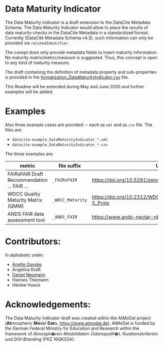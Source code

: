 # Data Maturity Indicator

The Data Maturity Indicator is a draft extension to the DataCite Metadata Schema. The Data Maturity Indicator would allow to place the results of data maturity checks in the DataCite Metadata in a standardized format. Currently (DataCite Metadata Schema v4.3), such information can only be provided via `relatedIdentifier`.

The conept does only provide metadata fields to insert maturity information. No maturity matrix/metric/measure is suggested. Thus, this concept is open to any kind of maturity measure.

The draft containing the definition of metadata property and sub-properties is provided in the [formalization_DataMaturityIndicator.csv](formalization_DataMaturityIndicator.csv) file.

This Readme will be extended during May and June 2020 and further examples will be added.


# Examples

Also three example cases are provided -- each as `xml` and as `csv` file. The files are:

* `datacite-example_DataMaturityIndicator_*.xml`
* `datacite-example_DataMaturityIndicator_*.csv`

The three examples are:

| metric                                       | file suffix      | URL                                                         |
|----------------------------------------------|------------------|-------------------------------------------------------------|
|  FAIRsFAIR Draft Recommendation ... FAIR ... | `_FAIRsFAIR`     | https://doi.org/10.5281/zenodo.3678716                      |
| WDCC Quality Maturity Matrix (QMM)           | `_WDCC_Maturity` | https://doi.org/10.2312/WDCC/TR_QMM_Checkl_Levels_4-5_Prots |
| ANDS FAIR data assessment tool               | `_ANDS_FAIR`     | https://www.ands-nectar-rds.org.au/fair-tool                |



# Contributors:

In alphabetic order:

* [Anette Ganske](https://github.com/anganske)
* Angelina Kraft
* [Daniel Neumann](https://github.com/neumannd)
* Hannes Thiemann
* Heinke Hoeck


# Acknowledgements:

The Data Maturity Indicator draft was created within the AtMoDat project (**At**mospheric **Mo**del **Dat**a, https://www.atmodat.de). AtMoDat is funded by the German Federal Ministry for Education and Research within the framework of *Atmosph�ren-Modelldaten: Datenqualit�t, Kurationskriterien und DOI-Branding* (FKZ 16QK02A).
